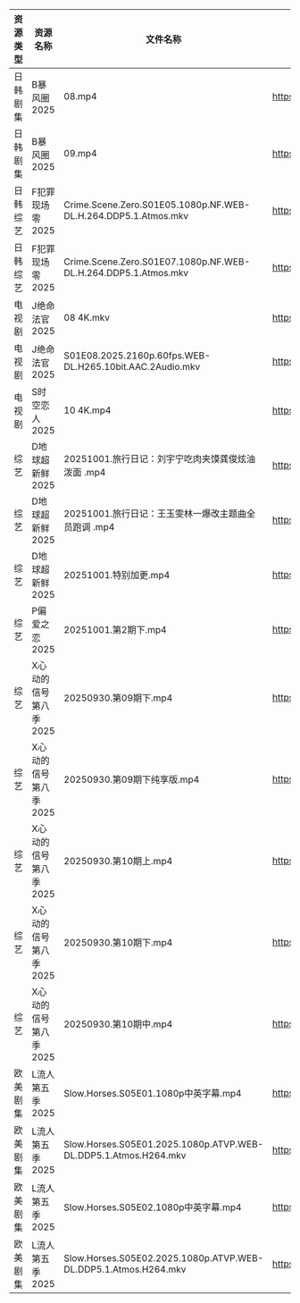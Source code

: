 | 资源类型 | 资源名称          | 文件名称                                                            | 分享链接                                 | 更新时间                |
| ---- | ------------- | --------------------------------------------------------------- | ------------------------------------ | ------------------- |
| 日韩剧集 | B暴风圈2025      | 08.mp4                                                          | https://pan.quark.cn/s/c0a81a60d31f  | 2025-10-01 16:13:08 |
| 日韩剧集 | B暴风圈2025      | 09.mp4                                                          | https://pan.quark.cn/s/c0a81a60d31f  | 2025-10-01 16:13:10 |
| 日韩综艺 | F犯罪现场零2025    | Crime.Scene.Zero.S01E05.1080p.NF.WEB-DL.H.264.DDP5.1.Atmos.mkv  | https://pan.quark.cn/s/fb94c5121b81  | 2025-10-01 01:26:30 |
| 日韩综艺 | F犯罪现场零2025    | Crime.Scene.Zero.S01E07.1080p.NF.WEB-DL.H.264.DDP5.1.Atmos.mkv  | https://pan.quark.cn/s/fb94c5121b81  | 2025-10-01 01:26:27 |
| 电视剧  | J绝命法官2025     | 08 4K.mkv                                                       | https://www.alipan.com/s/XFZgThTuhqe | 2025-10-01 14:58:17 |
| 电视剧  | J绝命法官2025     | S01E08.2025.2160p.60fps.WEB-DL.H265.10bit.AAC.2Audio.mkv        | https://pan.quark.cn/s/50b666fcfcd1  | 2025-10-01 16:16:34 |
| 电视剧  | S时空恋人2025     | 10 4K.mp4                                                       | https://www.alipan.com/s/3j66jFaEhvh | 2025-10-01 14:58:31 |
| 综艺   | D地球超新鲜2025    | 20251001.旅行日记：刘宇宁吃肉夹馍龚俊炫油泼面 .mp4                                | https://pan.quark.cn/s/6d9ff5b2efaa  | 2025-10-01 16:26:02 |
| 综艺   | D地球超新鲜2025    | 20251001.旅行日记：王玉雯林一爆改主题曲全员跑调 .mp4                               | https://pan.quark.cn/s/6d9ff5b2efaa  | 2025-10-01 16:25:54 |
| 综艺   | D地球超新鲜2025    | 20251001.特别加更.mp4                                               | https://pan.quark.cn/s/6d9ff5b2efaa  | 2025-10-01 16:25:58 |
| 综艺   | P偏爱之恋2025     | 20251001.第2期下.mp4                                               | https://pan.quark.cn/s/2023e0def11e  | 2025-10-01 16:28:54 |
| 综艺   | X心动的信号第八季2025 | 20250930.第09期下.mp4                                              | https://pan.quark.cn/s/2ed22d9e58e2  | 2025-10-01 10:30:30 |
| 综艺   | X心动的信号第八季2025 | 20250930.第09期下纯享版.mp4                                           | https://pan.quark.cn/s/2ed22d9e58e2  | 2025-10-01 10:30:23 |
| 综艺   | X心动的信号第八季2025 | 20250930.第10期上.mp4                                              | https://pan.quark.cn/s/2ed22d9e58e2  | 2025-10-01 10:30:20 |
| 综艺   | X心动的信号第八季2025 | 20250930.第10期下.mp4                                              | https://pan.quark.cn/s/2ed22d9e58e2  | 2025-10-01 10:30:26 |
| 综艺   | X心动的信号第八季2025 | 20250930.第10期中.mp4                                              | https://pan.quark.cn/s/2ed22d9e58e2  | 2025-10-01 10:30:16 |
| 欧美剧集 | L流人第五季2025    | Slow.Horses.S05E01.1080p中英字幕.mp4                                | https://pan.quark.cn/s/eea649ba4ed4  | 2025-10-01 16:17:28 |
| 欧美剧集 | L流人第五季2025    | Slow.Horses.S05E01.2025.1080p.ATVP.WEB-DL.DDP5.1.Atmos.H264.mkv | https://pan.quark.cn/s/eea649ba4ed4  | 2025-10-01 16:17:33 |
| 欧美剧集 | L流人第五季2025    | Slow.Horses.S05E02.1080p中英字幕.mp4                                | https://pan.quark.cn/s/eea649ba4ed4  | 2025-10-01 16:17:43 |
| 欧美剧集 | L流人第五季2025    | Slow.Horses.S05E02.2025.1080p.ATVP.WEB-DL.DDP5.1.Atmos.H264.mkv | https://pan.quark.cn/s/eea649ba4ed4  | 2025-10-01 16:17:38 |

